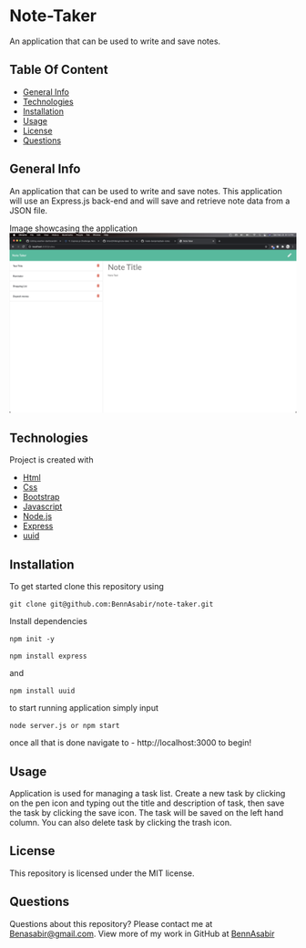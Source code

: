 # Note-Taker
An application that can be used to write and save notes.

## Table Of Content
* [General Info](#general-info)
* [Technologies](#technologies)
* [Installation](#installation)
* [Usage](#usage)
* [License](#license)
* [Questions](#questions)

## General Info
An application that can be used to write and save notes. This application will use an Express.js back-end and will save and retrieve note data from a JSON file.

Image showcasing the application 
<img src=./public/assets/images/screenshot.png>


## Technologies
Project is created with 
* [Html](https://html.com/)
* [Css](https://developer.mozilla.org/en-US/docs/Web/CSS)
* [Bootstrap](https://getbootstrap.com/)
* [Javascript](https://www.javascript.com/)
* [Node.js](https://nodejs.org/en/)
* [Express](https://expressjs.com/)
* [uuid](https://www.npmjs.com/package/uuid)

## Installation
To get started clone this repository using 
<br>
```terminal
git clone git@github.com:BennAsabir/note-taker.git
```
Install dependencies 
```terminal
npm init -y
```
```terminal
npm install express
```
and
```terminal
npm install uuid
```
to start running application simply input
```terminal
node server.js or npm start
```
once all that is done navigate to - http://localhost:3000 to begin!

## Usage
Application is used for managing a task list. Create a new task by clicking on the pen icon and typing out the title and description of task, then save the task by clicking the save icon. The task will be saved on the left hand column. You can also delete task by clicking the trash icon.

## License
This repository is licensed under the MIT license.

## Questions
Questions about this repository? Please contact me at [Benasabir@gmail.com](mailto:Benasabir@gmail.com). View more of my work in GitHub at [BennAsabir](https://github.com/BennAsabir) 
